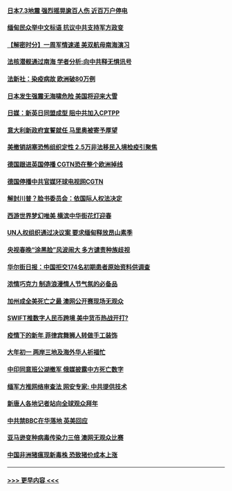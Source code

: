 #### [日本7.3地震 强烈摇晃逾百人伤 近百万户停电](../pages/prog202/a103053408.md?t=02141151) 
#### [缅甸民众举中文标语 抗议中共支持军方政变](../pages/prog202/a103054049.md?t=02141151) 
#### [【解密时分】一周军情速递 美双航母南海演习](../pages/prog202/a103054079.md?t=02141151) 
#### [法核潜舰通过南海 学者分析:向中共释无惧讯号](../pages/prog202/a103054051.md?t=02141151) 
#### [法新社：染疫病故 欧洲破80万例](../pages/prog202/a103054037.md?t=02141151) 
#### [日本发生强震无海啸危险 美国将迎来大雪](../pages/prog202/a103053916.md?t=02141151) 
#### [日媒：新英日同盟成型 阻中共加入CPTPP](../pages/prog202/a103053868.md?t=02141151) 
#### [意大利新政府宣誓就任 马里奥被寄予厚望](../pages/prog202/a103053894.md?t=02141151) 
#### [美撤销胡塞恐怖组织定性 2.5万非法移民入境检疫引聚焦](../pages/prog202/a103053880.md?t=02141151) 
#### [德国跟进英国停播 CGTN恐在整个欧洲掉线](../pages/prog202/a103053820.md?t=02141151) 
#### [德国停播中共官媒环球电视网CGTN](../pages/prog202/a103053742.md?t=02141151) 
#### [解封川普？脸书委员会：依国际人权法决定](../pages/prog202/a103053732.md?t=02141151) 
#### [西游世界梦幻唯美 横滨中华街花灯迎春](../pages/prog202/a103053699.md?t=02141151) 
#### [UN人权组织通过决议案 要求缅甸释放昂山素季](../pages/prog202/a103053392.md?t=02141151) 
#### [央视春晚“涂黑脸”风波闹大 多方谴责种族歧视](../pages/prog202/a103053374.md?t=02141151) 
#### [华尔街日报：中国拒交174名初期患者原始资料供调查](../pages/prog202/a103053248.md?t=02141151) 
#### [浓情巧克力 制造浪漫情人节气氛的必备品](../pages/prog202/a103053135.md?t=02141151) 
#### [加州成全美死亡之最 澳网公开赛现场无观众](../pages/prog202/a103053144.md?t=02141151) 
#### [SWIFT推数字人民币跨境 美中货币热战开打?](../pages/prog202/a103053106.md?t=02141151) 
#### [疫情下的新年 菲律宾舞狮人转做手工装饰](../pages/prog202/a103053131.md?t=02141151) 
#### [大年初一 两岸三地及海外华人祈福忙](../pages/prog202/a103053148.md?t=02141151) 
#### [中印同意班公湖撤军 俄媒披露中方死亡数字](../pages/prog202/a103053091.md?t=02141151) 
#### [缅军方推网络审查法 网安专家: 中共提供技术](../pages/prog202/a103052995.md?t=02141151) 
#### [新唐人各地记者站向全球观众拜年](../pages/prog202/a103053010.md?t=02141151) 
#### [中共禁BBC在华落地 英美回应](../pages/prog202/a103053014.md?t=02141151) 
#### [亚马逊变种病毒传染力三倍 澳网无观众比赛](../pages/prog202/a103053003.md?t=02141151) 
#### [中国非洲猪瘟现新毒株 恐致猪价成本上涨](../pages/prog202/a103052990.md?t=02141151) 

----
#### [ >>> 更早内容 <<< ](../indexes/prog202-earlier.md)

